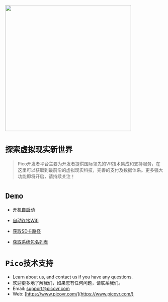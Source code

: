 <a href="https://www.picovr.com/pico_goblin.html"> <img src="https://github.com/PicoSupport/PicoSupport/blob/master/Assets/Pico.jpg" width="400"/> </a>
# `探索虚拟现实新世界`

>Pico开发者平台主要为开发者提供国际领先的VR技术集成和支持服务，在这里可以获取到最前沿的虚拟现实科技，完善的支付及数据体系。更多强大功能即将开启，请持续关注！


# `Demo` 

* [开机自启动](https://github.com/PicoSupport/BootComplete)

* [自动连接Wifi](https://github.com/PicoSupport/PicoVRWifimanager)

* [获取SD卡路径](https://github.com/PicoSupport/SDCardManager)

* [获取系统包名列表](https://github.com/PicoSupport/PackageManager)


# `Pico技术支持`

- Learn about us, and contact us if you have any questions. 
- 欢迎更多地了解我们，如果您有任何问题，请联系我们。
- Email:  support@picovr.com
- Web:  [https://www.picovr.com/](https://www.picovr.com/)
